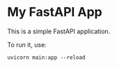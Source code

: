 # My FastAPI App

This is a simple FastAPI application.

To run it, use:
```
uvicorn main:app --reload
```
